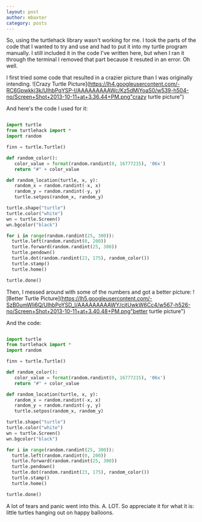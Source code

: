 ```yaml
---
layout: post
author: mbaxter
category: posts
---
```

So, using the turtlehack library wasn't working for me. I took the parts of the code that I wanted to try and use and had to put it into my turtle program manually. I still included it in the code I've written here, but when I ran it through the terminal I removed that part because it resuted in an error. Oh well.

I first tried some code that resulted in a crazier picture than I was originally intending.
![Crazy Turtle Picture](https://lh4.googleusercontent.com/-RC6Gpwkkj3k/UlhbPqYSP-I/AAAAAAAAAWc/Kz5dMiYoaS0/w539-h504-no/Screen+Shot+2013-10-11+at+3.36.44+PM.png"crazy turtle picture")

And here's the code I used for it:

```python

import turtle
from turtlehack import *
import random

finn = turtle.Turtle()

def random_color():
   color_value = format(random.randint(0, 16777215), '06x')
   return "#" + color_value

def random_location(turtle, x, y):
   random_x = random.randint(-x, x)
   random_y = random.randint(-y, y)
   turtle.setpos(random_x, random_y)

turtle.shape("turtle")
turtle.color("white")
wn = turtle.Screen()
wn.bgcolor("black")

for i in range(random.randint(25, 300)):
  turtle.left(random.randint(0, 200))
  turtle.forward(random.randint(25, 300))
  turtle.pendown()
  turtle.dot(random.randint(23, 175), random_color())
  turtle.stamp()
  turtle.home()

turtle.done()
```

Then, I messed around with some of the numbers and got a better picture:
![Better Turtle Picture](https://lh5.googleusercontent.com/-SzB0umWli6Q/UlhbPoYSD_I/AAAAAAAAAWY/cjtUwkW6Cc4/w567-h526-no/Screen+Shot+2013-10-11+at+3.40.48+PM.png"better turtle picture")

And the code:

```python

import turtle
from turtlehack import *
import random

finn = turtle.Turtle()

def random_color():
   color_value = format(random.randint(0, 16777215), '06x')
   return "#" + color_value

def random_location(turtle, x, y):
   random_x = random.randint(-x, x)
   random_y = random.randint(-y, y)
   turtle.setpos(random_x, random_y)

turtle.shape("turtle")
turtle.color("white")
wn = turtle.Screen()
wn.bgcolor("black")

for i in range(random.randint(25, 300)):
  turtle.left(random.randint(0, 200))
  turtle.forward(random.randint(25, 300))
  turtle.pendown()
  turtle.dot(random.randint(23, 175), random_color())
  turtle.stamp()
  turtle.home()

turtle.done()
```

A lot of tears and panic went into this. A. LOT. So appreciate it for what it is: little turtles hanging out on happy balloons.
